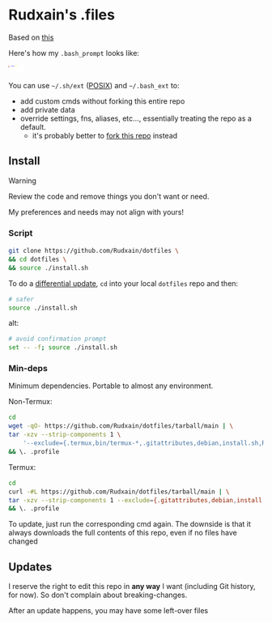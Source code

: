 # Rudxain's .files
Based on [this](https://github.com/mathiasbynens/dotfiles)

Here's how my `.bash_prompt` looks like:

![](prompt.svg)

You can use `~/.sh/ext` ([POSIX](https://pubs.opengroup.org/onlinepubs/9799919799/utilities/V3_chap02.html)) and `~/.bash_ext` to:
- add custom cmds without forking this entire repo
- add private data
- override settings, fns, aliases, etc..., essentially treating the repo as a default.
	- it's probably better to [fork this repo](https://github.com/Rudxain/dotfiles/fork) instead

## Install
> [!warning]
> Review the code and remove things you don't want or need.
>
> My preferences and needs may not align with yours!

### Script
```bash
git clone https://github.com/Rudxain/dotfiles \
&& cd dotfiles \
&& source ./install.sh
```

To do a [differential update](https://en.wikipedia.org/wiki/Incremental_backup), `cd` into your local `dotfiles` repo and then:
```bash
# safer
source ./install.sh
```
alt:
```bash
# avoid confirmation prompt
set -- -f; source ./install.sh
```

### Min-deps
Minimum dependencies. Portable to almost any environment.

Non-Termux:
```sh
cd
wget -qO- https://github.com/Rudxain/dotfiles/tarball/main | \
tar -xzv --strip-components 1 \
	'--exclude={.termux,bin/termux-*,.gitattributes,debian,install.sh,README*,LICENSE,prompt.svg}' \
&& \. .profile
```

Termux:
```sh
cd
curl -#L https://github.com/Rudxain/dotfiles/tarball/main | \
tar -xzv --strip-components 1 --exclude={.gitattributes,debian,install.sh,README\*,LICENSE,prompt.svg} \
&& \. .profile
```

To update, just run the corresponding cmd again. The downside is that it always downloads the full contents of this repo, even if no files have changed

## Updates
I reserve the right to edit this repo in **any way** I want (including Git history, for now). So don't complain about breaking-changes.

After an update happens, you may have some left-over files
